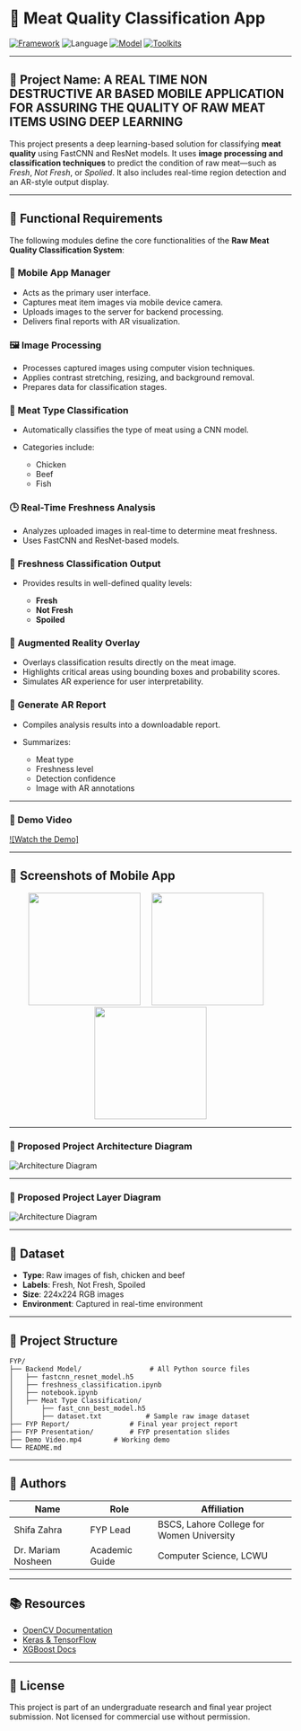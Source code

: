 # 🥩 Meat Quality Classification App

[![Framework](https://img.shields.io/badge/Framework-Custom%20CNN-blueviolet)]()
![Language](https://img.shields.io/badge/Language-Python-79FFB2)
[![Model](https://img.shields.io/badge/Model-FastCNN%20%7C%20ResNet-FF8C00)]()
[![Toolkits](https://img.shields.io/badge/Libraries-OpenCV%20%7C%20Keras%20%7C%20TensorFlow-lightgrey)]()

---

## 🧠 Project Name: **A REAL TIME NON DESTRUCTIVE AR BASED MOBILE APPLICATION FOR ASSURING THE QUALITY OF RAW MEAT ITEMS USING DEEP LEARNING**

This project presents a deep learning-based solution for classifying **meat quality** using FastCNN and ResNet models. It uses **image processing and classification techniques** to predict the condition of raw meat—such as *Fresh*, *Not Fresh*, or *Spolied*. It also includes real-time region detection and an AR-style output display.

---

## 🚀 Functional Requirements

The following modules define the core functionalities of the **Raw Meat Quality Classification System**:

### 📱 **Mobile App Manager**

* Acts as the primary user interface.
* Captures meat item images via mobile device camera.
* Uploads images to the server for backend processing.
* Delivers final reports with AR visualization.

### 🖼️ **Image Processing**

* Processes captured images using computer vision techniques.
* Applies contrast stretching, resizing, and background removal.
* Prepares data for classification stages.

### 🍗 **Meat Type Classification**

* Automatically classifies the type of meat using a CNN model.
* Categories include:

  * Chicken
  * Beef
  * Fish

### 🕒 **Real-Time Freshness Analysis**

* Analyzes uploaded images in real-time to determine meat freshness.
* Uses FastCNN and ResNet-based models.

### 🧪 **Freshness Classification Output**

* Provides results in well-defined quality levels:

  * **Fresh**
  * **Not Fresh**
  * **Spoiled**

### 🧠 **Augmented Reality Overlay**

* Overlays classification results directly on the meat image.
* Highlights critical areas using bounding boxes and probability scores.
* Simulates AR experience for user interpretability.

### 🧾 **Generate AR Report**

* Compiles analysis results into a downloadable report.
* Summarizes:

  * Meat type
  * Freshness level
  * Detection confidence
  * Image with AR annotations

---

### 🎥 Demo Video

[![Watch the Demo]](https://github.com/ShifaZahra123/Final-Year-Project-2025/blob/main/Demo%20Video.mp4)

---


## 📸 Screenshots of Mobile App

<p align="center">
  <img src="https://github.com/ShifaZahra123/Final-Year-Project-2025/blob/main/Mobile%20App%20Demo/Mobile%20App%20Login%20Page.jpeg" width="200"/>  &nbsp;&nbsp;&nbsp;
  <img src="https://github.com/ShifaZahra123/Final-Year-Project-2025/blob/main/Mobile%20App%20Demo/Mobile%20App%20Choose%20Image.jpeg" width="200"/>  &nbsp;&nbsp;&nbsp;
  <img src="https://github.com/ShifaZahra123/Final-Year-Project-2025/blob/main/Mobile%20App%20Demo/Mobile%20App%20Meat%20Quality%20Results.jpeg" width="200"/>
</p>


---

### 🧩 Proposed Project Architecture Diagram

![Architecture Diagram](https://raw.githubusercontent.com/ShifaZahra123/Final-Year-Project-2025/main/Architecture%20Diagram.jpeg)

---


### 🧩 Proposed Project Layer Diagram

![Architecture Diagram](https://raw.githubusercontent.com/ShifaZahra123/Final-Year-Project-2025/main/Layer%20Diagram.jpeg)

---

## 🧪 Dataset

* **Type**: Raw images of fish, chicken and beef
* **Labels**: Fresh, Not Fresh, Spoiled
* **Size**: 224x224 RGB images
* **Environment**: Captured in real-time environment

---

## 📁 Project Structure

```
FYP/
├── Backend Model/                 # All Python source files
│   ├── fastcnn_resnet_model.h5
│   ├── freshness_classification.ipynb
│   ├── notebook.ipynb
│   ├── Meat Type Classification/ 
│       ├── fast_cnn_best_model.h5
│       ├── dataset.txt           # Sample raw image dataset
├── FYP Report/               # Final year project report
├── FYP Presentation/         # FYP presentation slides
├── Demo Video.mp4        # Working demo            
└── README.md
```

---


## 🤝 Authors

| Name               | Role                 | Affiliation                                 |
| ------------------ | -------------------- | ------------------------------------------- |
| Shifa Zahra        | FYP Lead             | BSCS, Lahore College for Women University  |
| Dr. Mariam Nosheen | Academic Guide       | Computer Science, LCWU                      |

---

## 📚 Resources

* [OpenCV Documentation](https://docs.opencv.org/)
* [Keras & TensorFlow](https://www.tensorflow.org/)
* [XGBoost Docs](https://xgboost.readthedocs.io/)

---

## 🧾 License

This project is part of an undergraduate research and final year project submission. Not licensed for commercial use without permission.
